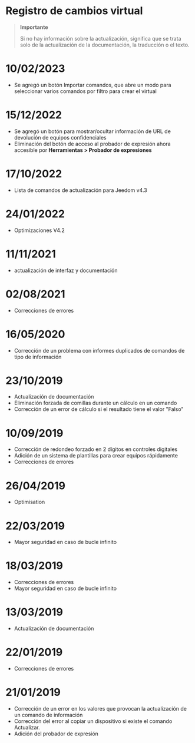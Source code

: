 # Registro de cambios virtual

>**Importante**
>
>Si no hay información sobre la actualización, significa que se trata solo de la actualización de la documentación, la traducción o el texto.

# 10/02/2023

- Se agregó un botón Importar comandos, que abre un modo para seleccionar varios comandos por filtro para crear el virtual


# 15/12/2022

- Se agregó un botón para mostrar/ocultar información de URL de devolución de equipos confidenciales
- Eliminación del botón de acceso al probador de expresión ahora accesible por **Herramientas > Probador de expresiones**

# 17/10/2022

- Lista de comandos de actualización para Jeedom v4.3

# 24/01/2022

- Optimizaciones V4.2

# 11/11/2021

- actualización de interfaz y documentación

# 02/08/2021

- Correcciones de errores

# 16/05/2020

- Corrección de un problema con informes duplicados de comandos de tipo de información

# 23/10/2019

- Actualización de documentación
- Eliminación forzada de comillas durante un cálculo en un comando
- Corrección de un error de cálculo si el resultado tiene el valor "Falso"

# 10/09/2019

- Corrección de redondeo forzado en 2 dígitos en controles digitales
- Adición de un sistema de plantillas para crear equipos rápidamente
- Correcciones de errores

# 26/04/2019

- Optimisation

# 22/03/2019

- Mayor seguridad en caso de bucle infinito

# 18/03/2019

- Correcciones de errores
- Mayor seguridad en caso de bucle infinito

# 13/03/2019

- Actualización de documentación

# 22/01/2019

- Correcciones de errores

# 21/01/2019

- Corrección de un error en los valores que provocan la actualización de un comando de información
- Corrección del error al copiar un dispositivo si existe el comando Actualizar.
- Adición del probador de expresión
